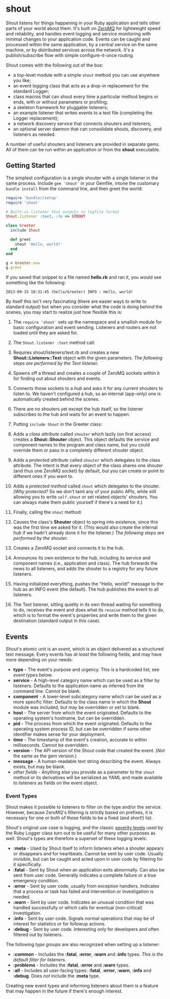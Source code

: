 shout
=====

Shout listens for things happening in your Ruby application and tells other parts of your world about them. It's built on [ZeroMQ][0mq] for lightweight speed and reliability, and handles event logging and service monitoring with minimal changes to your application code. Events can be caught and processed within the same application, by a central service on the same machine, or by distributed services across the network. It's a publish/subscribe flow with simple configure-it-once routing.

Shout comes with the following out of the box:

* a top-level module with a simple `shout` method you can use anywhere you like;
* an event logging class that acts as a drop-in replacement for the standard Logger;
* class macros that can shout every time a particular method begins or ends, with or without parameters or profiling;
* a skeleton framework for pluggable listeners;
* an example listener that writes events to a text file (completing the Logger replacement);
* a network discovery service that connects shouters and listeners;
* an optional server daemon that can consolidate shouts, discovery, and listeners as needed.

A number of useful shouters and listeners are provided in separate gems. All of them can be run within an application or from the **shout** executable.

## Getting Started
The simplest configuration is a single shouter with a single listener in the same process. Include `gem 'shout'` in your Gemfile, intone the customary `bundle install` from the command line, and then greet the world:

```ruby
require 'bundler/setup'
require 'shout'

# Built-in listener that outputs in logfile format
Shout.listener :text, :to => STDOUT 

class Greeter
  include Shout

  def greet
    shout 'Hello, world!'
  end
end

g = Greeter.new
g.greet
```
 
If you saved that snippet to a file named **hello.rb** and ran it, you would see something like the following: 

    2013-09-15 18:31:45 (hello/Greeter) INFO : Hello, world!
    
By itself this isn't very fascinating (there are easier ways to write to standard output) but when you consider what the code is doing behind the scenes, you may start to realize just how flexible this is:

1. The `require 'shout'` sets up the namespace and a smallish module for basic configuration and event sending.  Listeners and routers are not loaded until they are asked for.

1. The `Shout.listener :text` method call:

  1. Requires shout/listeners/text.rb and creates a new **Shout::Listeners::Text** object with the given parameters.  *The following steps are performed by the Text listener.*

  1. Spawns off a thread and creates a couple of ZeroMQ sockets within it for finding out about shouters and events.

  1. Connects those sockets to a *hub* and asks it for any current shouters to listen to.  We haven't configured a hub, so an internal (app-only) one is automatically created behind the scenes.

  1. There are no shouters yet except the hub itself, so the listener subscribes to the hub and waits for an event to happen. 

1. Putting `include Shout` in the Greeter class:

  1. Adds a *class attribute* called `shouter` which lazily (on first access) creates a **Shout::Shouter** object. This object defaults the service and component names to the program and class name, but you could override them or pass in a completely different shouter object.

  1. Adds a *protected attribute* called `shouter` which delegates to the class attribute. The intent is that every object of the class shares one shouter (and thus one ZeroMQ socket) by default, but you can create or point to different ones if you want to.

  1. Adds a *protected method* called `shout` which delegates to the shouter.  (*Why protected?* So we don't taint any of your public APIs, while still allowing you to write `self.shout` or set related objects' shouters. You can always make them public yourself if there's a need for it.)

1. Finally, calling the `shout` method:

  1. Causes the class's **Shouter** object to spring into existence, since this was the first time we asked for it.  (This would also create the internal *hub* if we hadn't already done it for the listener.) *The following steps are performed by the shouter.* 
  
  1. Creates a ZeroMQ socket and connects it to the hub.
  
  1. Announces its own existence to the hub, including its service and component names (i.e., application and class). The hub forwards the news to all listeners, and adds the shouter to a registry for any future listeners.
  
  1. Having initialized everything, pushes the "Hello, world!" message to the hub as an INFO event (the default). The hub publishes the event to all listeners.
  
1. The Text listener, sitting quietly in its own thread waiting for something to do, receives the event and does what its `receive` method tells it to do, which is to format the event's properties and write them to the given destination (standard output in this case).


## Events
Shout's atomic unit is an *event*, which is an object delivered as a structured text message. Every events has _at least_ the following fields, and may have more depending on your needs:

* **type** - The event's purpose and urgency. This is a hardcoded list; see *event types* below.
* **service** - A high-level category name which can be used as a filter by listeners. Defaults to the application name as inferred from the command line. Cannot be blank.
* **component** - A lower-level subcategory name which can be used as a more specific filter. Defaults to the class name in which the **Shout** module was included, but may be overridden or set to blank.
* **host** - The server from which the event originated. Defaults to the operating system's hostname, but can be overridden.
* **pid** - The process from which the event originated. Defaults to the operating system process ID, but can be overridden if some other identifier makes sense for your deployment.
* **time** - The timestamp of the event's creation, accurate to within milliseconds. Cannot be overridden.
* **version** - The API version of the Shout code that created the event. (*Not* the same as the gem version.)
* **message** - A human-readable text string describing the event. Always exists, but may be blank.
* *other fields* - Anything else you provide as a parameter to the `shout` method or its derivatives will be serialized as YAML and made available to listeners as fields on the event object.

### Event Types
Shout makes it possible to listeners to filter on the type and/or the service. However, because ZeroMQ's filtering is strictly based on prefixes, it is necessary for one or both of those fields to be a fixed (and short!) list.

Shout's original use case is logging, and the classic [severity levels][severity] used by the Ruby Logger class turn out to be useful for many other purposes as well. Shout's types are therefore a superset of these logging levels:

* **:meta** - Used by Shout itself to inform listeners when a shouter appears or disappears and for heartbeats. Cannot be sent by user code. Usually invisible, but can be caught and acted upon in user code by filtering for it specifically.
* **:fatal** - Sent by Shout when an application exits abnormally. Can also be sent from user code. Generally indicates a complete failure or a true emergency condition.
* **:error** - Sent by user code, usually from exception handlers. Indicates that a process or task has failed and intervention or investigation is needed.
* **:warn** - Sent by user code. Indicates an unusual condition that was handled successfully or which calls for eventual (non-critical) investigation.
* **:info** - Sent by user code. Signals normal operations that may be of interest for statistics or for followup actions.
* **:debug** - Sent by user code. Interesting only for developers and often filtered out by listeners.

The following *type groups* are also recognized when setting up a listener:

* **:common** - Includes the **:fatal**, **:error**, **:warn** and **:info** types. *This is the default filter for listeners.*
* **:problems** - Includes the **:fatal**, **:error** and **:warn** types.
* **:all** - Includes all user-facing types: **:fatal**, **:error**, **:warn**, **:info** and **:debug**. Does *not* include the **:meta** type.

Creating new event types and informing listeners about them is a feature that may happen in the future if there's enough interest. 



[0mq]:http://zeromq.org
[severity]:http://www.ruby-doc.org/stdlib-2.0.0/libdoc/logger/rdoc/Logger/Severity.html

